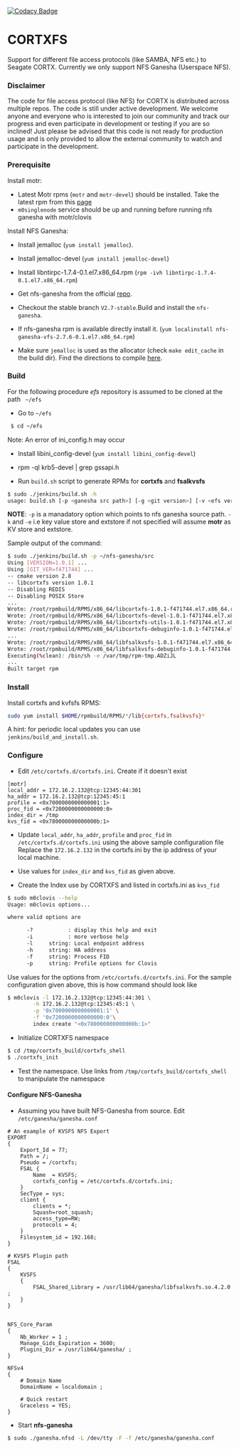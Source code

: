 [![Codacy Badge](https://app.codacy.com/project/badge/Grade/7e6ffd004e794ecf945f076988a9185a)](https://www.codacy.com?utm_source=github.com&amp;utm_medium=referral&amp;utm_content=Seagate/cortx-posix&amp;utm_campaign=Badge_Grade)

# CORTXFS
Support for different file access protocols (like SAMBA, NFS etc.) to Seagate CORTX. Currently we only support NFS Ganesha (Userspace NFS).

### Disclaimer
The code for file access protocol (like NFS) for CORTX is distributed across multiple repos. The code is still under active development.  We welcome anyone and everyone who is interested to join our community and track our progress and even participate in development or testing if you are so inclined!  Just please be advised that this code is not ready for production usage and is only provided to allow the external community to watch and participate in the development.

### Prerequisite

Install motr:
- Latest Motr rpms (`motr` and `motr-devel`) should be installed. Take the latest rpm from this [page](http://cortx-storage.colo.seagate.com/releases/eos/github/dev/rhel-7.7.1908/motr_last_successful/)
- `m0singlenode` service should be up and running before running nfs ganesha with motr/clovis

Install NFS Ganesha:
* Install jemalloc (`yum install jemalloc`).
* Install jemalloc-devel (`yum install jemalloc-devel`)
* Install libntirpc-1.7.4-0.1.el7.x86_64.rpm (`rpm -ivh libntirpc-1.7.4-0.1.el7.x86_64.rpm`)

* Get nfs-ganesha from the official [repo](https://github.com/nfs-ganesha/nfs-ganesha/).
* Checkout the stable branch `V2.7-stable`.Build and install the `nfs-ganesha`. 

* If nfs-ganesha rpm is available directly install it. (`yum localinstall nfs-ganesha-vfs-2.7.6-0.1.el7.x86_64.rpm`)

* Make sure `jemalloc` is used as the allocator (check `make edit_cache` in the build dir). Find the directions to compile [here](https://github.com/nfs-ganesha/nfs-ganesha/wiki/Compiling).

### Build
For the following procedure *efs* repository is assumed to be cloned at the path ` ~/efs`

- Go to `~/efs`

```sh
 $ cd ~/efs
```
Note: An error of ini_config.h may occur
- Install libini_config-devel  (`yum install libini_config-devel`) 

- rpm -ql krb5-devel | grep gssapi.h

- Run `build.sh` script to generate RPMs for **cortxfs** and **fsalkvsfs**

```sh
$ sudo ./jenkins/build.sh -h
usage: build.sh [-p <ganesha src path>] [-g <git version>] [-v <efs version>] [-k <KV Store (motr|redis)>] [-e <ExtStore (motr|posix)>]
```
**NOTE**: `-p` is a manadatory option which points to nfs ganesha source path. `-k` and `-e` i.e key value store and extstore if not specified will assume **motr** as KV store and extstore.

Sample output of the command:

```sh
$ sudo ./jenkins/build.sh -p ~/nfs-ganesha/src
Using [VERSION=1.0.1] ...
Using [GIT_VER=f471744] ...
-- cmake version 2.8
-- libcortxfs version 1.0.1
-- Disabling REDIS
-- Disabling POSIX Store
...
Wrote: /root/rpmbuild/RPMS/x86_64/libcortxfs-1.0.1-f471744.el7.x86_64.rpm
Wrote: /root/rpmbuild/RPMS/x86_64/libcortxfs-devel-1.0.1-f471744.el7.x86_64.rpm
Wrote: /root/rpmbuild/RPMS/x86_64/libcortxfs-utils-1.0.1-f471744.el7.x86_64.rpm
Wrote: /root/rpmbuild/RPMS/x86_64/libcortxfs-debuginfo-1.0.1-f471744.el7.x86_64.rpm
...
Wrote: /root/rpmbuild/RPMS/x86_64/libfsalkvsfs-1.0.1-f471744.el7.x86_64.rpm
Wrote: /root/rpmbuild/RPMS/x86_64/libfsalkvsfs-debuginfo-1.0.1-f471744.el7.x86_64.rpm
Executing(%clean): /bin/sh -e /var/tmp/rpm-tmp.ADZiJL
...
Built target rpm
```

### Install

Install cortxfs and kvfsfs RPMS:

```sh
sudo yum install $HOME/rpmbuild/RPMS/*/lib{cortxfs,fsalkvsfs}*
```

A hint: for periodic local updates you can use `jenkins/build_and_install.sh`.

### Configure
- Edit `/etc/cortxfs.d/cortxfs.ini`. Create if it doesn't exist

```
[motr]
local_addr = 172.16.2.132@tcp:12345:44:301
ha_addr = 172.16.2.132@tcp:12345:45:1
profile = <0x7000000000000001:1>
proc_fid = <0x7200000000000000:0>
index_dir = /tmp
kvs_fid = <0x780000000000000b:1>
```
- Update `local_addr`, `ha_addr`, `profile` and `proc_fid` in `/etc/cortxfs.d/cortxfs.ini` using the above sample configuration file Replace the `172.16.2.132` in the cortxfs.ini by the  ip address of your local machine.
- Use values for `index_dir` and `kvs_fid` as given above.

- Create the Index use by CORTXFS and listed in cortxfs.ini as `kvs_fid`

```sh
$ sudo m0clovis --help
Usage: m0clovis options...

where valid options are

	  -?           : display this help and exit
	  -i           : more verbose help
	  -l     string: Local endpoint address
	  -h     string: HA address
	  -f     string: Process FID
	  -p     string: Profile options for Clovis
```
Use values for the options from `/etc/cortxfs.d/cortxfs.ini`. For the sample configuration given above, this is how command should look like

```sh
$ m0clovis -l 172.16.2.132@tcp:12345:44:301 \
		-h 172.16.2.132@tcp:12345:45:1 \
		-p '0x7000000000000001:1' \
		-f '0x7200000000000000:0'\
		index create "<0x780000000000000b:1>"
```
- Initialize CORTXFS namespace

```sh
$ cd /tmp/cortxfs_build/cortxfs_shell
$ ./cortxfs_init
```
- Test the namespace. Use links from `/tmp/cortxfs_build/cortxfs_shell` to manipulate the namespace

#### Configure NFS-Ganesha
- Assuming you have built NFS-Ganesha from source. Edit `/etc/ganesha/ganesha.conf`

```
# An example of KVSFS NFS Export
EXPORT
{
	Export_Id = 77;
	Path = /;
	Pseudo = /cortxfs;
	FSAL {
		Name  = KVSFS;
		cortxfs_config = /etc/cortxfs.d/cortxfs.ini;
	}
	SecType = sys;
	client {
		clients = *;
		Squash=root_squash;
		access_type=RW;
		protocols = 4;
	}
	Filesystem_id = 192.168;
}

# KVSFS Plugin path
FSAL
{
    KVSFS
    {
        FSAL_Shared_Library = /usr/lib64/ganesha/libfsalkvsfs.so.4.2.0 ;
    }
}


NFS_Core_Param
{
    Nb_Worker = 1 ;
    Manage_Gids_Expiration = 3600;
    Plugins_Dir = /usr/lib64/ganesha/ ;
}

NFSv4
{
    # Domain Name
    DomainName = localdomain ;

    # Quick restart
    Graceless = YES;
}

```

- Start **nfs-ganesha**

```sh
$ sudo ./ganesha.nfsd -L /dev/tty -F -f /etc/ganesha/ganesha.conf
```
